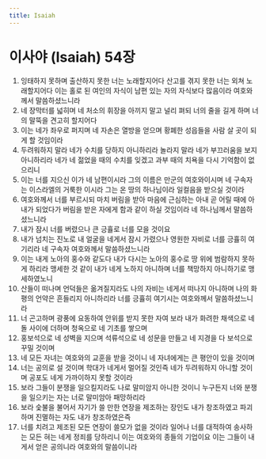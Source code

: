 ```yaml
---
title: Isaiah
---
```


# 이사야 (Isaiah) 54장
1. 잉태하지 못하며 출산하지 못한 너는 노래할지어다 산고를 겪지 못한 너는 외쳐 노래할지어다 이는 홀로 된 여인의 자식이 남편 있는 자의 자식보다 많음이라 여호와께서 말씀하셨느니라
1. 네 장막터를 넓히며 네 처소의 휘장을 아끼지 말고 널리 펴되 너의 줄을 길게 하며 너의 말뚝을 견고히 할지어다
1. 이는 네가 좌우로 퍼지며 네 자손은 열방을 얻으며 황폐한 성읍들을 사람 살 곳이 되게 할 것임이라
1. 두려워하지 말라 네가 수치를 당하지 아니하리라 놀라지 말라 네가 부끄러움을 보지 아니하리라 네가 네 젊었을 때의 수치를 잊겠고 과부 때의 치욕을 다시 기억함이 없으리니
1. 이는 너를 지으신 이가 네 남편이시라 그의 이름은 만군의 여호와이시며 네 구속자는 이스라엘의 거룩한 이시라 그는 온 땅의 하나님이라 일컬음을 받으실 것이라
1. 여호와께서 너를 부르시되 마치 버림을 받아 마음에 근심하는 아내 곧 어릴 때에 아내가 되었다가 버림을 받은 자에게 함과 같이 하실 것임이라 네 하나님께서 말씀하셨느니라
1. 내가 잠시 너를 버렸으나 큰 긍휼로 너를 모을 것이요
1. 내가 넘치는 진노로 내 얼굴을 네게서 잠시 가렸으나 영원한 자비로 너를 긍휼히 여기리라 네 구속자 여호와께서 말씀하셨느니라
1. 이는 내게 노아의 홍수와 같도다 내가 다시는 노아의 홍수로 땅 위에 범람하지 못하게 하리라 맹세한 것 같이 내가 네게 노하지 아니하며 너를 책망하지 아니하기로 맹세하였노니
1. 산들이 떠나며 언덕들은 옮겨질지라도 나의 자비는 네게서 떠나지 아니하며 나의 화평의 언약은 흔들리지 아니하리라 너를 긍휼히 여기시는 여호와께서 말씀하셨느니라
1. 너 곤고하며 광풍에 요동하여 안위를 받지 못한 자여 보라 내가 화려한 채색으로 네 돌 사이에 더하며 청옥으로 네 기초를 쌓으며
1. 홍보석으로 네 성벽을 지으며 석류석으로 네 성문을 만들고 네 지경을 다 보석으로 꾸밀 것이며
1. 네 모든 자녀는 여호와의 교훈을 받을 것이니 네 자녀에게는 큰 평안이 있을 것이며
1. 너는 공의로 설 것이며 학대가 네게서 멀어질 것인즉 네가 두려워하지 아니할 것이며 공포도 네게 가까이하지 못할 것이라
1. 보라 그들이 분쟁을 일으킬지라도 나로 말미암지 아니한 것이니 누구든지 너와 분쟁을 일으키는 자는 너로 말미암아 패망하리라
1. 보라 숯불을 불어서 자기가 쓸 만한 연장을 제조하는 장인도 내가 창조하였고 파괴하며 진멸하는 자도 내가 창조하였은즉
1. 너를 치려고 제조된 모든 연장이 쓸모가 없을 것이라 일어나 너를 대적하여 송사하는 모든 혀는 네게 정죄를 당하리니 이는 여호와의 종들의 기업이요 이는 그들이 내게서 얻은 공의니라 여호와의 말씀이니라